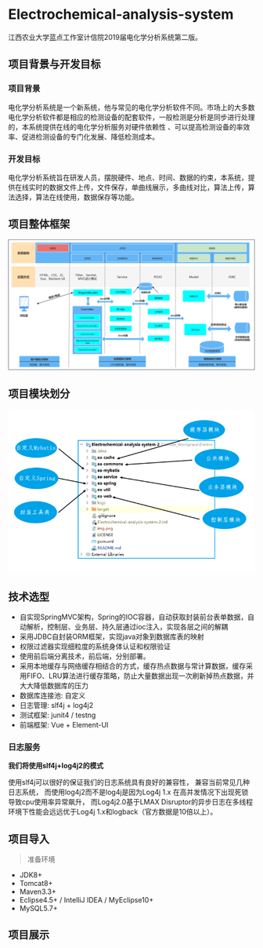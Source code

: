 # Electrochemical-analysis-system
江西农业大学蓝点工作室计信院2019届电化学分析系统第二版。
## 项目背景与开发目标
### 项目背景
电化学分析系统是一个新系统，他与常见的电化学分析软件不同。市场上的大多数电化学分析软件都是相应的检测设备的配套软件，一般检测是分析是同步进行处理的，本系统提供在线的电化学分析服务对硬件依赖性 、可以提高检测设备的率效率、促进检测设备的专门化发展、降低检测成本。
### 开发目标
电化学分析系统旨在研发人员，摆脱硬件、地点、时间、数据的约束，本系统，提供在线实时的数据文件上传，文件保存，单曲线展示，多曲线对比，算法上传，算法选择，算法在线使用，数据保存等功能。
## 项目整体框架
![img.png](img.png)

## 项目模块划分
![img_1.png](img_1.png)
## 技术选型
- 自实现SpringMVC架构，Spring的IOC容器，自动获取封装前台表单数据，自动解析，控制层、业务层、持久层通过ioc注入，实现各层之间的解耦
- 采用JDBC自封装ORM框架，实现java对象到数据库表的映射
- 权限过滤器实现细粒度的系统身体认证和权限验证
- 使用前后端分离技术，前后端，分别部署。
- 采用本地缓存与网络缓存相结合的方式，缓存热点数据与常计算数据，缓存采用FIFO、LRU算法进行缓存策略，防止大量数据出现一次刷新掉热点数据，并大大降低数据库的压力
- 数据库连接池: 自定义
- 日志管理: slf4j + log4j2
- 测试框架: junit4 / testng
- 前端框架: Vue + Element-UI

### 日志服务
**我们将使用slf4j+log4j2的模式**

使用slf4j可以很好的保证我们的日志系统具有良好的兼容性，
兼容当前常见几种日志系统，
而使用log4j2而不是log4j是因为Log4j 1.x 在高并发情况下出现死锁导致cpu使用率异常飙升，
而Log4j2.0基于LMAX Disruptor的异步日志在多线程环境下性能会远远优于Log4j 1.x和logback（官方数据是10倍以上）。

## 项目导入
> 准备环境
- JDK8+
- Tomcat8+
- Maven3.3+
- Eclipse4.5+ / IntelliJ IDEA / MyEclipse10+
- MySQL5.7+
## 项目展示
